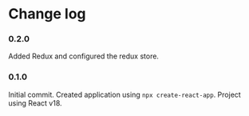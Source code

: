 # Change log

### 0.2.0
Added Redux and configured the redux store.

### 0.1.0
Initial commit. Created application using `npx create-react-app`. Project using React v18.